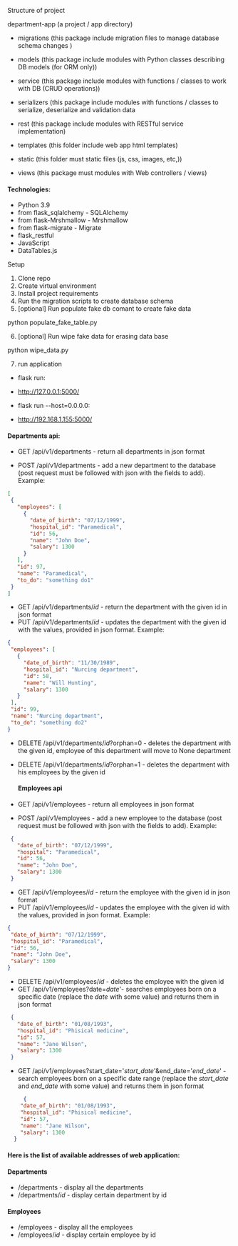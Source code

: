 Structure of project

department-app (a project / app directory)

- migrations (this package include migration files to manage database schema changes )

- models (this package include modules with Python classes describing DB models (for ORM only))

- service (this package include modules with functions / classes to work with DB (CRUD operations))

- serializers (this package include modules with functions / classes to serialize, deserialize and validation data

- rest (this package include modules with RESTful service implementation)

- templates (this folder include web app html templates)

- static (this folder must static files (js, css, images, etc,))

- views (this package must modules with Web controllers / views) 

#### Technologies:
- Python 3.9
- from flask_sqlalchemy - SQLAlchemy
- from flask-Mrshmallow - Mrshmallow
- from flask-migrate - Migrate
- flask_restful
- JavaScript
- DataTables.js 


Setup
1. Clone repo
2. Create virtual environment
3. Install project requirements
5. Run the migration scripts to create database schema
5. [optional] Run populate fake db comant to create fake data

python populate_fake_table.py

6. [optional] Run wipe fake data for erasing data base

python wipe_data.py

7. run application

  - flask run:

  - http://127.0.0.1:5000/ 

  - flask run --host=0.0.0.0:

  - http://192.168.1.155:5000/ 

#### Departments api:
 - GET /api/v1/departments - return all departments in json format
 
 - POST /api/v1/departments - add a new department to the database (post request must be followed
 with json with the fields to add). Example:  
 ```json
[
  {
    "employees": [
      {
        "date_of_birth": "07/12/1999", 
        "hospital_id": "Paramedical", 
        "id": 56, 
        "name": "John Doe", 
        "salary": 1300
      }
    ], 
    "id": 97, 
    "name": "Paramedical", 
    "to_do": "something do1"
  }
]
```
- GET /api/v1/departments/*id* - return the department with the given id 
in json format
- PUT /api/v1/departments/*id* - updates the department with the given id
with the values, provided in json format. Example:  
 ```json
{
  "employees": [
    {
      "date_of_birth": "11/30/1989", 
      "hospital_id": "Nurcing department", 
      "id": 58, 
      "name": "Will Hunting", 
      "salary": 1300
    }
  ], 
  "id": 99, 
  "name": "Nurcing department", 
  "to_do": "something do2"
}
```
- DELETE /api/v1/departments/*id*?orphan=0 - deletes the department with the given id, employee of this department will move to None department

- DELETE /api/v1/departments/*id*?orphan=1 - deletes the department with his employees by the given id 

   
   #### Employees api
 - GET /api/v1/employees - return all employees in json format
 - POST /api/v1/employees - add a new employee to the database (post request must be followed
 with json with the fields to add). Example:  
 ```json
  {
    "date_of_birth": "07/12/1999", 
    "hospital": "Paramedical", 
    "id": 56, 
    "name": "John Doe", 
    "salary": 1300
  }
```

- GET /api/v1/employees/*id* - return the employee with the given id 
in json format
- PUT /api/v1/employees/*id* - updates the employee with the given id
with the values, provided in json format. Example:  
 ```json
 {
  "date_of_birth": "07/12/1999", 
  "hospital_id": "Paramedical", 
  "id": 56, 
  "name": "John Doe", 
  "salary": 1300
}
```
- DELETE /api/v1/employees/*id* - deletes the employee with the given id  
- GET /api/v1/employees?date=*date*'- searches employees born on a specific date (replace the *date* with some value)
and returns them in json format
  
 ```json
  {
    "date_of_birth": "01/08/1993", 
    "hospital_id": "Phisical medicine", 
    "id": 57, 
    "name": "Jane Wilson", 
    "salary": 1300
  }
```
- GET /api/v1/employees?start_date='*start_date*'&end_date='*end_date*' - 
  search employees born on a specific date range
   (replace the *start_date* and *end_date* with some value) and returns
   them in json format
  

```json
     {
    "date_of_birth": "01/08/1993", 
    "hospital_id": "Phisical medicine", 
    "id": 57, 
    "name": "Jane Wilson", 
    "salary": 1300
  }
```


#### Here is the list of available addresses of web application:

 


 #### Departments

 - /departments - display all the departments
 - /departments/*id* - display certain department by id
   
   
#### Employees

 - /employees - display all the employees
 - /employees/*id* - display certain employee by id
